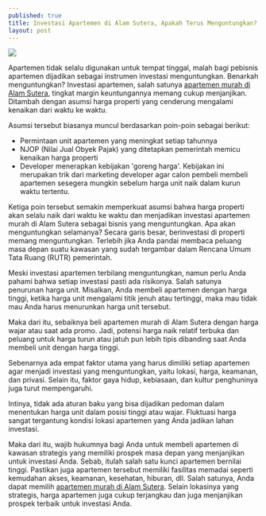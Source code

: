 ```yaml
---
published: true
title: Investasi Apartemen di Alam Sutera, Apakah Terus Menguntungkan?
layout: post
---
```

<img src="http://ste_steven_14460.blogs.propertysolutions.com/wp-content/uploads/2014/08/Red-20-Apartments-in-Northeast-Minneapolis-MN-Building-Rendering.jpg">

Apartemen tidak selalu digunakan untuk tempat tinggal, malah bagi pebisnis apartemen dijadikan sebagai instrumen investasi menguntungkan. Benarkah menguntungkan? Investasi apartemen, salah satunya <a href="http://palmregency.id/">apartemen murah di Alam Sutera</a>, tingkat margin keuntungannya memang cukup menjanjikan. Ditambah dengan asumsi harga properti yang cenderung mengalami kenaikan dari waktu ke waktu.

Asumsi tersebut biasanya muncul berdasarkan poin-poin sebagai berikut:
<ul>
<li>Permintaan unit apartemen yang meningkat setiap tahunnya</li>
<li>NJOP (Nilai Jual Obyek Pajak) yang ditetapkan pemerintah memicu kenaikan harga properti</li>
<li>Developer menerapkan kebijakan 'goreng harga'. Kebijakan ini merupakan trik dari marketing developer agar calon pembeli membeli apartemen sesegera mungkin sebelum harga unit naik dalam kurun waktu tertentu.</li></ul>

Ketiga poin tersebut semakin memperkuat asumsi bahwa harga properti akan selalu naik dari waktu ke waktu dan menjadikan investasi apartemen murah di Alam Sutera sebagai bisnis yang menguntungkan. Apa akan menguntungkan selamanya? Secara garis besar, berinvestasi di properti memang menguntungkan. Terlebih jika Anda pandai membaca peluang masa depan suatu kawasan yang sudah tergambar dalam Rencana Umum Tata Ruang (RUTR) pemerintah.

Meski investasi apartemen terbilang menguntungkan, namun perlu Anda pahami bahwa setiap investasi pasti ada risikonya. Salah satunya penurunan harga unit. Misalkan, Anda membeli apartemen dengan harga tinggi, ketika harga unit mengalami titik jenuh atau tertinggi, maka mau tidak mau Anda harus menurunkan harga unit tersebut.

Maka dari itu, sebaiknya beli apartemen murah di Alam Sutera dengan harga wajar atau saat ada promo. Jadi, potensi harga naik relatif terbuka dan peluang untuk harga turun atau jatuh pun lebih tipis dibanding saat Anda membeli unit dengan harga tinggi.

Sebenarnya ada empat faktor utama yang harus dimiliki setiap apartemen agar menjadi investasi yang menguntungkan, yaitu lokasi, harga, keamanan, dan privasi. Selain itu, faktor gaya hidup, kebiasaan, dan kultur penghuninya juga turut mempengaruhi.

Intinya, tidak ada aturan baku yang bisa dijadikan pedoman dalam menentukan harga unit dalam posisi tinggi atau wajar. Fluktuasi harga sangat tergantung kondisi lokasi apartemen yang Anda jadikan lahan investasi.

Maka dari itu, wajib hukumnya bagi Anda untuk membeli apartemen di kawasan strategis yang memiliki prospek masa depan yang menjanjikan untuk investasi Anda. Sebab, itulah salah satu kunci apartemen bernilai tinggi. Pastikan juga apartemen tersebut memiliki fasilitas memadai seperti kemudahan akses, keamanan, kesehatan, hiburan, dll. Salah satunya, Anda dapat memilih <u>apartemen murah di Alam Sutera</u>. Selain lokasinya yang strategis, harga apartemen juga cukup terjangkau dan juga menjanjikan prospek terbaik untuk investasi Anda.